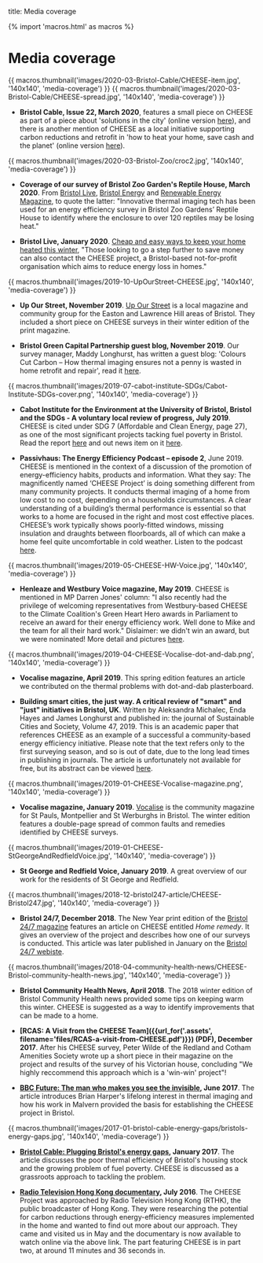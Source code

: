 title: Media coverage

{% import 'macros.html' as macros %}

# Media coverage

<div class="float-right">
{{ macros.thumbnail('images/2020-03-Bristol-Cable/CHEESE-item.jpg', '140x140', 'media-coverage') }}
{{ macros.thumbnail('images/2020-03-Bristol-Cable/CHEESE-spread.jpg', '140x140', 'media-coverage') }}
</div>

- **Bristol Cable, Issue 22, March 2020**, features a small piece on CHEESE as
  part of a piece about 'solutions in the city'
  (online version [here](https://thebristolcable.org/2020/03/bristol-a-city-of-solutions/)),
  and there is another mention of CHEESE as a local initiative supporting
  carbon reductions and retrofit in 'how to heat your home, save cash and the planet'
  (online version [here](https://thebristolcable.org/2020/03/how-to-heat-your-home-save-cash-and-the-planet/)).

<div class="clearfix"></div>

<div class="float-right">
{{ macros.thumbnail('images/2020-03-Bristol-Zoo/croc2.jpg', '140x140', 'media-coverage') }}
</div>

- **Coverage of our survey of Bristol Zoo Garden's Reptile House, March 2020**.
  From
  [Bristol Live](https://www.bristolpost.co.uk/special-features/bristol-businesses-cut-carbon-green-3956472),
  [Bristol Energy](https://www.bristol-energy.co.uk/thermal-imaging-tech-bristol-zoo-gardens-gives-crocs-their-creature-comforts)
  and
  [Renewable Energy Magazine](https://www.renewableenergymagazine.com/energy_saving/bristol-zoo-gardensa--reptile-house-uses-20200303),
  to quote the latter: "Innovative thermal imaging tech has been used for an
  energy efficiency survey in Bristol Zoo Gardens’ Reptile House to identify
  where the enclosure to over 120 reptiles may be losing heat."

- **Bristol Live, January 2020**.
  [Cheap and easy ways to keep your home heated this winter](https://www.bristolpost.co.uk/news/bristol-news/cheap-easy-ways-keep-your-3745047),
  "Those looking to go a step further to save money can also contact the CHEESE
  project, a Bristol-based not-for-profit organisation which aims to reduce
  energy loss in homes."

<div class="clearfix"></div>

<div class="float-right">
{{ macros.thumbnail('images/2019-10-UpOurStreet-CHEESE.jpg', '140x140', 'media-coverage') }}
</div>

- **Up Our Street, November 2019**. [Up Our
  Street](https://upourstreet.org.uk/) is a local magazine and community group
for the Easton and Lawrence Hill areas of Bristol. They included a short piece
on CHEESE surveys in their winter edition of the print magazine.

<div class="clearfix"></div>

- **Bristol Green Capital Partnership guest blog, November 2019**.
Our survey manager, Maddy Longhurst, has written a guest blog:
'Colours Cut Carbon – How thermal imaging ensures not a penny is wasted in home
retrofit and repair', read it
[here](https://bristolgreencapital.org/colours-cut-carbon-how-thermal-imaging-ensures-not-a-penny-is-wasted-in-home-retrofit-and-repair/). 

<div class="clearfix"></div>
<div class="float-right">
{{ macros.thumbnail('images/2019-07-cabot-institute-SDGs/Cabot-Institute-SDGs-cover.png', '140x140', 'media-coverage') }}
</div>

- **Cabot Institute for the Environment at the University of Bristol, Bristol
  and the SDGs - A voluntary local review of progress, July 2019**. CHEESE is cited
under SDG 7 (Affordable and Clean Energy, page 27), as one of the most
significant projects tacking fuel poverty in Bristol. Read the report
[here](https://www.bristol.ac.uk/media-library/sites/cabot-institute-2018/documents/BRISTOL%20AND%20THE%20SDGs.pdf)
and out news item on it [here](news/2019-07-cabot-institute-sdgs).

<div class="clearfix"></div>

- **Passivhaus: The Energy Efficiency Podcast – episode 2**, June 2019. CHEESE
  is mentioned in the context of a discussion of the promotion of
energy-efficiency habits, products and information. What they say: The
magnificently named ‘CHEESE Project’ is doing something different from many
community projects. It conducts thermal imaging of a home from low cost to no
cost, depending on a households circumstances. A clear understanding of a
building’s thermal performance is essential so that works to a home are focused in
the right and most cost effective places. CHEESE’s work typically shows
poorly-fitted windows, missing insulation and draughts between floorboards, all
of which can make a home feel quite uncomfortable in cold weather. Listen to
the podcast [here](http://podcast.ecoflap.co.uk/podcast/passivhaus/).

<div class="clearfix"></div>
<div class="float-right">
{{ macros.thumbnail('images/2019-05-CHEESE-HW-Voice.jpg', '140x140', 'media-coverage') }}
</div>

- **Henleaze and Westbury Voice magazine, May 2019**. CHEESE is mentioned in
  MP Darren Jones' column: "I also recently had the privilege of welcoming
representatives from Westbury-based CHEESE to the Climate Coalition's Green
Heart Hero awards in Parliament to receive an award for their energy efficiency
work. Well done to Mike and the team for all their hard work." Dislaimer: we
didn't win an award, but we were nominated! More detail and pictures
[here](/news/2019-03-11-Green-Heart-Hero-awards).

<div class="clearfix"></div>
<div class="float-right">
{{ macros.thumbnail('images/2019-04-CHEESE-Vocalise-dot-and-dab.png', '140x140', 'media-coverage') }}
</div>

- **Vocalise magazine, April 2019**. This spring edition features an article we
  contributed on the thermal problems with dot-and-dab plasterboard.

<div class="clearfix"></div>

- **Building smart cities, the just way. A critical review of "smart" and
  "just" initiatives in Bristol, UK**. Written by Aleksandra Michalec, Enda
Hayes and James Longhurst and published in: the journal of Sustainable
Cities and Society, Volume 47, 2019. This is an academic paper that references
CHEESE as an example of a successful a community-based energy efficiency
initiative. Please note that the text refers only to the first surveying
season, and so is out of date, due to the long lead times in publishing in
journals. The article is unfortunately not available
for free, but its abstract can be viewed
[here](https://www.sciencedirect.com/science/article/pii/S2210670717308545).

<div class="clearfix"></div>
<div class="float-right">
{{ macros.thumbnail('images/2019-01-CHEESE-Vocalise-magazine.png', '140x140', 'media-coverage') }}
</div>

- **Vocalise magazine, January 2019**.
  [Vocalise](http://www.vocalisemagazine.org.uk/) is the community magazine for
  St Pauls, Montpellier and St Werburghs in Bristol. The winter edition
features a double-page spread of common faults and remedies identified by
CHEESE surveys.

<div class="clearfix"></div>
<div class="float-right">
{{ macros.thumbnail('images/2019-01-CHEESE-StGeorgeAndRedfieldVoice.jpg', '140x140', 'media-coverage') }}
</div>

- **St George and Redfield Voice, January 2019**. A great overview of our work
  for the residents of St George and Redfield.

<div class="clearfix"></div>
<div class="float-right">
{{ macros.thumbnail('images/2018-12-bristol247-article/CHEESE-Bristol247.jpg', '140x140', 'media-coverage') }}
</div>

- **Bristol 24/7, December 2018**. The New Year print edition of the [Bristol 24/7
  magazine](https://www.bristol247.co.uk) features an article on CHEESE
entitled *Home remedy*. It gives an overview of the project and describes how
one of our surveys is conducted. This article was later published in January on the
[Bristol 24/7 webiste](https://www.bristol247.com/lifestyle/homes-and-gardens/homes-january/).

<div class="clearfix"></div>
<div class="float-right">
{{ macros.thumbnail('images/2018-04-community-health-news/CHEESE-Bristol-community-health-news.jpg', '140x140', 'media-coverage') }}
</div>

- **Bristol Community Health News, April 2018**. The 2018 winter edition of Bristol
  Community Health news provided some tips on keeping warm this winter. CHEESE
  is suggested as a way to identify improvements that can be made to a home.

- **[RCAS: A Visit from the CHEESE Team]({{url_for('.assets', filename='files/RCAS-a-visit-from-CHEESE.pdf')}})
  (PDF), December 2017**. After his CHEESE survey, Peter Wilde of the Redland and Cotham
  Amenities Society wrote up a short piece in their magazine on the project and results of
  the survey of his Victorian house, concluding "We highly reccommend this approach which
  is a 'win-win' project"!

- **[BBC Future: The man who makes you see the
  invisible](http://www.bbc.com/future/story/20170614-thermal-imaging-reveals-the-hidden-heat-lost-from-your-home),
  June 2017**. The article introduces Brian Harper's lifelong interest in
  thermal imaging and how his work in Malvern provided the basis for
  establishing the CHEESE project in Bristol.

<div class="float-right">
{{ macros.thumbnail('images/2017-01-bristol-cable-energy-gaps/bristols-energy-gaps.jpg', '140x140', 'media-coverage') }}
</div>

- **[Bristol Cable: Plugging Bristol's energy
  gaps](https://thebristolcable.org/2017/01/energy-gaps/), January 2017**.
  The article discusses the poor thermal efficiency of Bristol's
  housing stock and the growing problem of fuel poverty. CHEESE is discussed as
  a grassroots approach to tackling the problem.

- **[Radio Television Hong Kong
  documentary](http://podcast.rthk.hk/podcast/item_epi.php?pid=1045&lang=en-US),
  July 2016**. The CHEESE Project was approached by Radio Television Hong Kong
  (RTHK), the public broadcaster of Hong Kong.  They were researching the
  potential for carbon reductions through energy-efficiency measures
  implemented in the home and wanted to find out more about our approach. They
  came and visited us in May and the documentary is now available to watch
  online via the above link.  The part featuring CHEESE is in part two, at
  around 11 minutes and 36 seconds in.
